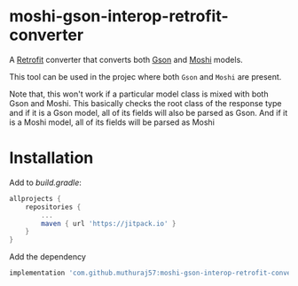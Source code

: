 # moshi-gson-interop-retrofit-converter

A [Retrofit](https://square.github.io/retrofit/) converter that converts both [Gson](https://github.com/google/gson) and [Moshi](https://github.com/square/moshi) models.

This tool can be used in the projec where both `Gson` and `Moshi` are present. 

Note that, this won't work if a particular model class is mixed with both Gson and Moshi.
This basically checks the root class of the response type and if it is a Gson model, all of its fields will also be parsed as Gson. And if it is a Moshi model, all of its fields will be parsed as Moshi 

# Installation

Add to _build.gradle_:
```groovy
allprojects {
	repositories {
		...
		maven { url 'https://jitpack.io' }
	}
}
```
Add the dependency
```groovy
implementation 'com.github.muthuraj57:moshi-gson-interop-retrofit-converter:1.0.0'
```
